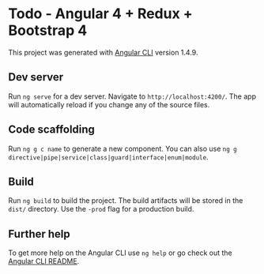 # Todo - Angular 4 + Redux + Bootstrap 4

This project was generated with [Angular CLI](https://github.com/angular/angular-cli) version 1.4.9.

## Dev server

Run `ng serve` for a dev server.
Navigate to `http://localhost:4200/`.
The app will automatically reload if you change any of the source files.

## Code scaffolding

Run `ng g c name` to generate a new component.
You can also use `ng g directive|pipe|service|class|guard|interface|enum|module`.

## Build

Run `ng build` to build the project.
The build artifacts will be stored in the `dist/` directory.
Use the `-prod` flag for a production build.

## Further help

To get more help on the Angular CLI use `ng help` or go check out the [Angular CLI README](https://github.com/angular/angular-cli/blob/master/README.md).
